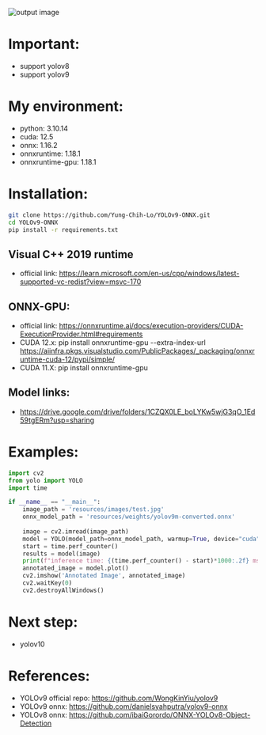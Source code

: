 ![output image](output.png)

# Important:
- support yolov8
- support yolov9

# My environment:
- python: 3.10.14
- cuda: 12.5
- onnx: 1.16.2
- onnxruntime: 1.18.1
- onnxruntime-gpu: 1.18.1

# Installation:
```bash
git clone https://github.com/Yung-Chih-Lo/YOLOv9-ONNX.git
cd YOLOv9-ONNX
pip install -r requirements.txt
```
## Visual C++ 2019 runtime
- official link: https://learn.microsoft.com/en-us/cpp/windows/latest-supported-vc-redist?view=msvc-170

## ONNX-GPU: 
- official link: https://onnxruntime.ai/docs/execution-providers/CUDA-ExecutionProvider.html#requirements
- CUDA 12.x: pip install onnxruntime-gpu --extra-index-url https://aiinfra.pkgs.visualstudio.com/PublicPackages/_packaging/onnxruntime-cuda-12/pypi/simple/
- CUDA 11.X: pip install onnxruntime-gpu

## Model links:
- https://drive.google.com/drive/folders/1CZQX0LE_boLYKw5wjG3qO_1Ed59tgERm?usp=sharing


# Examples:

```python
import cv2
from yolo import YOLO
import time

if __name__ == "__main__":
    image_path = 'resources/images/test.jpg'
    onnx_model_path = 'resources/weights/yolov9m-converted.onnx'
    
    image = cv2.imread(image_path)
    model = YOLO(model_path=onnx_model_path, warmup=True, device="cuda")
    start = time.perf_counter()
    results = model(image)
    print(f"inference time: {(time.perf_counter() - start)*1000:.2f} ms")
    annotated_image = model.plot()
    cv2.imshow('Annotated Image', annotated_image)
    cv2.waitKey(0)
    cv2.destroyAllWindows()
```

# Next step: 
- yolov10

# References:
- YOLOv9 official repo: https://github.com/WongKinYiu/yolov9
- YOLOv9 onnx: https://github.com/danielsyahputra/yolov9-onnx
- YOLOv8 onnx: https://github.com/ibaiGorordo/ONNX-YOLOv8-Object-Detection